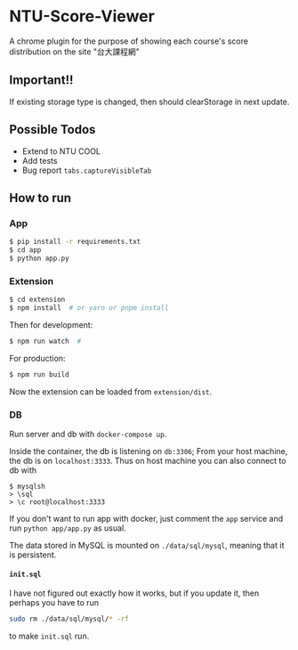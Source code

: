 # NTU-Score-Viewer

A chrome plugin for the purpose of showing each course's score distribution on the site "台大課程網"

## Important!!

If existing storage type is changed, then should clearStorage in next update.

## Possible Todos

-   Extend to NTU COOL
-   Add tests
-   Bug report `tabs.captureVisibleTab`

## How to run

### App

```bash
$ pip install -r requirements.txt
$ cd app
$ python app.py
```

### Extension

```bash
$ cd extension
$ npm install  # or yarn or pnpm install
```

Then for development:

```bash
$ npm run watch  #
```

For production:

```bash
$ npm run build
```

Now the extension can be loaded from `extension/dist`.

### DB

Run server and db with `docker-compose up`.

Inside the container, the db is listening on `db:3306`; From your host machine, the db is on `localhost:3333`. Thus on host machine you can also connect to db with

```
$ mysqlsh
> \sql
> \c root@localhost:3333
```

If you don't want to run app with docker, just comment the `app` service and run `python app/app.py` as usual.

The data stored in MySQL is mounted on `./data/sql/mysql`, meaning that it is persistent.

#### `init.sql`

I have not figured out exactly how it works, but if you update it, then perhaps you have to run

```bash
sudo rm ./data/sql/mysql/* -rf
```

to make `init.sql` run.
